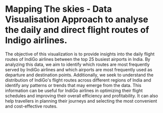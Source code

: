 # Mapping The skies - Data Visualisation Approach to analyse the daily and direct flight routes of Indigo airlines.
The objective of this visualization is to provide insights into the daily flight routes of IndiGo airlines between the top 25 busiest airports in India. By analyzing this data, we aim to identify which routes are most frequently served by IndiGo airlines and which airports are most frequently used as departure and destination points. Additionally, we seek to understand the distribution of IndiGo's flight routes across different regions of India and identify any patterns or trends that may emerge from the data. This information can be useful for IndiGo airlines in optimizing their flight schedules and improving their overall efficiency and profitability. It can also help travellers in planning their journeys and selecting the most convenient and cost-effective routes.
